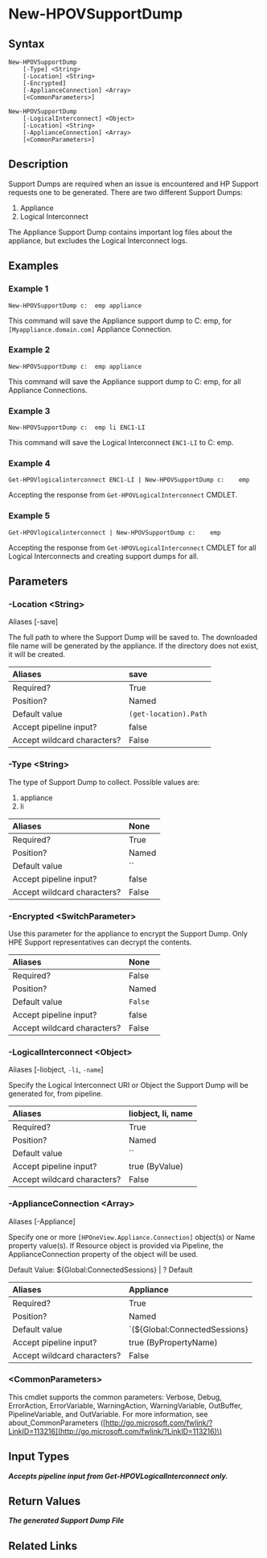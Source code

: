 ﻿---
description: Generate and download Support Dumps.
---

# New-HPOVSupportDump

## Syntax

```text
New-HPOVSupportDump
    [-Type] <String>
    [-Location] <String>
    [-Encrypted]
    [-ApplianceConnection] <Array>
    [<CommonParameters>]
```

```text
New-HPOVSupportDump
    [-LogicalInterconnect] <Object>
    [-Location] <String>
    [-ApplianceConnection] <Array>
    [<CommonParameters>]
```

## Description

Support Dumps are required when an issue is encountered and HP Support requests one to be generated.  There are two different Support Dumps:

1.  Appliance
2.  Logical Interconnect

The Appliance Support Dump contains important log files about the appliance, but excludes the Logical Interconnect logs.

## Examples

###  Example 1 

```text
New-HPOVSupportDump c:	emp appliance

```

This command will save the Appliance support dump to C:	emp, for `[Myappliance.domain.com]` Appliance Connection.

###  Example 2 

```text
New-HPOVSupportDump c:	emp appliance

```

This command will save the Appliance support dump to C:	emp, for all Appliance Connections.

###  Example 3 

```text
New-HPOVSupportDump c:	emp li ENC1-LI

```

This command will save the Logical Interconnect `ENC1-LI` to C:	emp.

###  Example 4 

```text
Get-HPOVlogicalinterconnect ENC1-LI | New-HPOVSupportDump c:	emp

```

Accepting the response from `Get-HPOVLogicalInterconnect` CMDLET.

###  Example 5 

```text
Get-HPOVlogicalinterconnect | New-HPOVSupportDump c:	emp

```

Accepting the response from `Get-HPOVLogicalInterconnect` CMDLET for all Logical Interconnects and creating support dumps for all.

## Parameters

### -Location &lt;String&gt;

Aliases [-save]

The full path to where the Support Dump will be saved to.  The downloaded file name will be generated by the appliance.  If the directory does not exist, it will be created.

| Aliases | save |
| :--- | :--- |
| Required? | True |
| Position? | Named |
| Default value | `(get-location).Path` |
| Accept pipeline input? | false |
| Accept wildcard characters? | False |

### -Type &lt;String&gt;

The type of Support Dump to collect.  Possible values are:

1.  appliance
2.  li

| Aliases | None |
| :--- | :--- |
| Required? | True |
| Position? | Named |
| Default value | `` |
| Accept pipeline input? | false |
| Accept wildcard characters? | False |

### -Encrypted &lt;SwitchParameter&gt;

Use this parameter for the appliance to encrypt the Support Dump.  Only HPE Support representatives can decrypt the contents.

| Aliases | None |
| :--- | :--- |
| Required? | False |
| Position? | Named |
| Default value | `False` |
| Accept pipeline input? | false |
| Accept wildcard characters? | False |

### -LogicalInterconnect &lt;Object&gt;

Aliases [-liobject, `-li`, `-name`]

Specify the Logical Interconnect URI or Object the Support Dump will be generated for, from pipeline.

| Aliases | liobject, li, name |
| :--- | :--- |
| Required? | True |
| Position? | Named |
| Default value | `` |
| Accept pipeline input? | true (ByValue) |
| Accept wildcard characters? | False |

### -ApplianceConnection &lt;Array&gt;

Aliases [-Appliance]

Specify one or more `[HPOneView.Appliance.Connection]` object(s) or Name property value(s). If Resource object is provided via Pipeline, the ApplianceConnection property of the object will be used.

Default Value: ${Global:ConnectedSessions} | ? Default

| Aliases | Appliance |
| :--- | :--- |
| Required? | True |
| Position? | Named |
| Default value | `(${Global:ConnectedSessions} | ? Default)` |
| Accept pipeline input? | true (ByPropertyName) |
| Accept wildcard characters? | False |

### &lt;CommonParameters&gt;

This cmdlet supports the common parameters: Verbose, Debug, ErrorAction, ErrorVariable, WarningAction, WarningVariable, OutBuffer, PipelineVariable, and OutVariable. For more information, see about\_CommonParameters \([http://go.microsoft.com/fwlink/?LinkID=113216](http://go.microsoft.com/fwlink/?LinkID=113216)\)

## Input Types

_**Accepts pipeline input from Get-HPOVLogicalInterconnect only.**_



## Return Values

_**The generated Support Dump File**_



## Related Links

